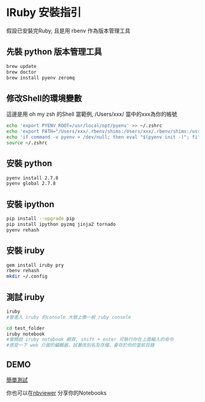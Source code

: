 # IRuby 安裝指引
假設已安裝完Ruby, 且是用 rbenv 作為版本管理工具

先裝 python 版本管理工具
--

```sh
brew update
brew doctor
brew install pyenv zeromq
```

修改Shell的環境變數
--
這邊是用 oh my zsh 的Shell 當範例, /Users/xxx/ 當中的xxx為你的帳號

```sh
echo 'export PYENV_ROOT=/usr/local/opt/pyenv' >> ~/.zshrc
echo 'export PATH="/Users/xxx/.rbenv/shims:/Users/xxx/.rbenv/shims:/usr/local/bin:/usr/sbin:/usr/bin:/sbin:/bin:PYENV_ROOT/bin:$PATH"' >> ~/.zshrc
echo 'if command -v pyenv > /dev/null; then eval "$(pyenv init -)"; fi"' >> ~/.zshrc
source ~/.zshrc
```

安裝 python
--

```sh
pyenv install 2.7.8
pyenv global 2.7.8
```

安裝 ipython
--

```sh
pip install --upgrade pip
pip install ipython pyzmq jinja2 tornado
pyenv rehash
```

安裝 iruby
--

```sh
gem install iruby pry
rbenv rehash
mkdir ~/.config
```

測試 iruby
--

```sh
iruby
#會進入 iruby 的console 大致上像一般 ruby console
```

```sh
cd test_folder
iruby notebook
#會開啟 iruby notebook 網頁, shift + enter 可執行你在上面輸入的命令
#感受一下 web 介面的編輯器，試著改別名及存檔，會存於你的當前目錄
```

DEMO
--
[簡單測試](http://nbviewer.ipython.org/github/puff-tw/iruby-setup/blob/master/example.ipynb)

你也可以在[nbviewer](http://nbviewer.ipython.org/) 分享你的Notebooks


